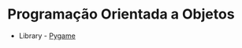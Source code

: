 # Programação Orientada a Objetos
* Library - [Pygame](http://www.pygame.org/wiki/GettingStarted#Pygame)
